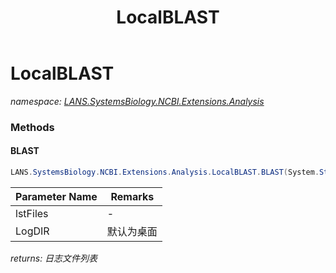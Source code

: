 ﻿---
title: LocalBLAST
---

# LocalBLAST
_namespace: [LANS.SystemsBiology.NCBI.Extensions.Analysis](N-LANS.SystemsBiology.NCBI.Extensions.Analysis.html)_





### Methods

#### BLAST
```csharp
LANS.SystemsBiology.NCBI.Extensions.Analysis.LocalBLAST.BLAST(System.String[],System.String,LANS.SystemsBiology.NCBI.Extensions.LocalBLAST.InteropService.InitializeParameter)
```


|Parameter Name|Remarks|
|--------------|-------|
|lstFiles|-|
|LogDIR|默认为桌面|

_returns: 日志文件列表_


